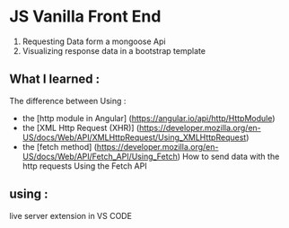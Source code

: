 # JS Vanilla Front End
1. Requesting Data form a mongoose Api
2. Visualizing response data in a bootstrap template


## What I learned :
The difference between Using :
- the [http module in Angular] (https://angular.io/api/http/HttpModule)
- the [XML Http Request (XHR)] (https://developer.mozilla.org/en-US/docs/Web/API/XMLHttpRequest/Using_XMLHttpRequest)
- the [fetch method] (https://developer.mozilla.org/en-US/docs/Web/API/Fetch_API/Using_Fetch)
How to send data with the http requests Using the Fetch API

## using : 
live server extension in VS CODE